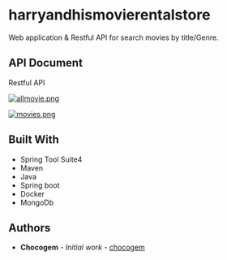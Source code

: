 # harryandhismovierentalstore

Web application & Restful API for search movies by title/Genre.

## API Document
Restful API

[![allmovie.png](https://i.postimg.cc/tCCcp9BQ/allmovie.png)](https://postimg.cc/8s94bg8t)

[![movies.png](https://i.postimg.cc/KYXQkbDY/movies.png)](https://postimg.cc/k2cWzkZr)


## Built With

* Spring Tool Suite4
* Maven
* Java
* Spring boot
* Docker
* MongoDb

## Authors

* **Chocogem** - *Initial work* - [chocogem](https://github.com/chocogem)

